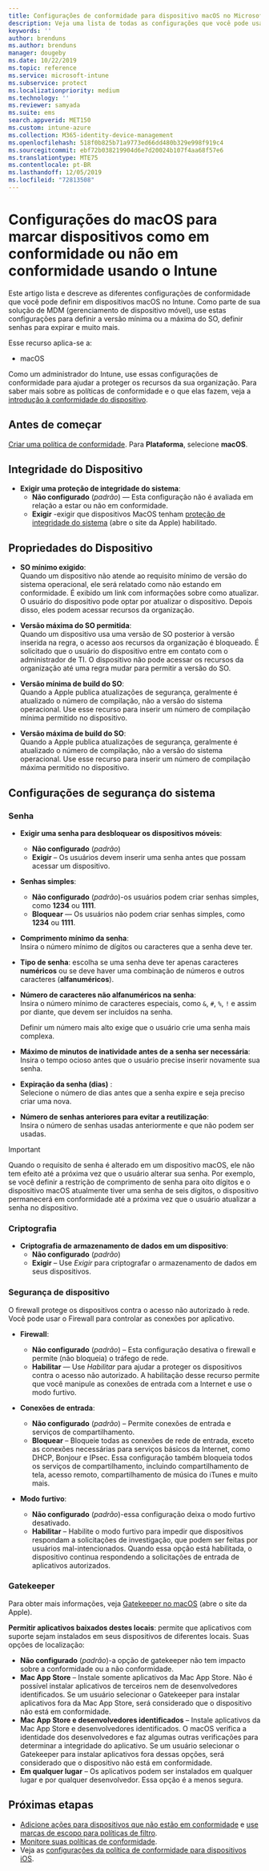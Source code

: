 ```yaml
---
title: Configurações de conformidade para dispositivo macOS no Microsoft Intune – Azure | Microsoft Docs
description: Veja uma lista de todas as configurações que você pode usar ao definir a conformidade para seus dispositivos macOS no Microsoft Intune. Exija proteção de integridade do sistema da Apple, defina restrições de senha, exija um firewall, permita o gatekeeper e muito mais.
keywords: ''
author: brenduns
ms.author: brenduns
manager: dougeby
ms.date: 10/22/2019
ms.topic: reference
ms.service: microsoft-intune
ms.subservice: protect
ms.localizationpriority: medium
ms.technology: ''
ms.reviewer: samyada
ms.suite: ems
search.appverid: MET150
ms.custom: intune-azure
ms.collection: M365-identity-device-management
ms.openlocfilehash: 518f0b825b71a9773ed66dd480b329e998f919c4
ms.sourcegitcommit: ebf72b038219904d6e7d20024b107f4aa68f57e6
ms.translationtype: MTE75
ms.contentlocale: pt-BR
ms.lasthandoff: 12/05/2019
ms.locfileid: "72813508"
---
```

# <a name="macos-settings-to-mark-devices-as-compliant-or-not-compliant-using-intune"></a>Configurações do macOS para marcar dispositivos como em conformidade ou não em conformidade usando o Intune

Este artigo lista e descreve as diferentes configurações de conformidade que você pode definir em dispositivos macOS no Intune. Como parte de sua solução de MDM (gerenciamento de dispositivo móvel), use estas configurações para definir a versão mínima ou a máxima do SO, definir senhas para expirar e muito mais.

Esse recurso aplica-se a:

- macOS

Como um administrador do Intune, use essas configurações de conformidade para ajudar a proteger os recursos da sua organização. Para saber mais sobre as políticas de conformidade e o que elas fazem, veja a [introdução à conformidade do dispositivo](device-compliance-get-started.md).

## <a name="before-you-begin"></a>Antes de começar

[Criar uma política de conformidade](create-compliance-policy.md#create-the-policy). Para **Plataforma**, selecione **macOS**.

## <a name="device-health"></a>Integridade do Dispositivo

- **Exigir uma proteção de integridade do sistema**:  
  - **Não configurado** (*padrão*) — Esta configuração não é avaliada em relação a estar ou não em conformidade.
  - **Exigir** -exigir que dispositivos MacOS tenham [proteção de integridade do sistema](https://support.apple.com/HT204899) (abre o site da Apple) habilitado.  

## <a name="device-properties"></a>Propriedades do Dispositivo

- **SO mínimo exigido**:  
  Quando um dispositivo não atende ao requisito mínimo de versão do sistema operacional, ele será relatado como não estando em conformidade. É exibido um link com informações sobre como atualizar. O usuário do dispositivo pode optar por atualizar o dispositivo. Depois disso, eles podem acessar recursos da organização.

- **Versão máxima do SO permitida**:  
  Quando um dispositivo usa uma versão de SO posterior à versão inserida na regra, o acesso aos recursos da organização é bloqueado. É solicitado que o usuário do dispositivo entre em contato com o administrador de TI. O dispositivo não pode acessar os recursos da organização até uma regra mudar para permitir a versão do SO.

- **Versão mínima de build do SO**:  
  Quando a Apple publica atualizações de segurança, geralmente é atualizado o número de compilação, não a versão do sistema operacional. Use esse recurso para inserir um número de compilação mínima permitido no dispositivo.

- **Versão máxima de build do SO**:  
  Quando a Apple publica atualizações de segurança, geralmente é atualizado o número de compilação, não a versão do sistema operacional. Use esse recurso para inserir um número de compilação máxima permitido no dispositivo.

## <a name="system-security-settings"></a>Configurações de segurança do sistema

### <a name="password"></a>Senha

- **Exigir uma senha para desbloquear os dispositivos móveis**:  
  - **Não configurado** (*padrão*)
  - **Exigir** – Os usuários devem inserir uma senha antes que possam acessar um dispositivo.

- **Senhas simples**:  
  - **Não configurado** (*padrão*)-os usuários podem criar senhas simples, como **1234** ou **1111**.
  - **Bloquear** — Os usuários não podem criar senhas simples, como **1234** ou **1111**.

- **Comprimento mínimo da senha**:  
  Insira o número mínimo de dígitos ou caracteres que a senha deve ter.

- **Tipo de senha**: escolha se uma senha deve ter apenas caracteres **numéricos** ou se deve haver uma combinação de números e outros caracteres (**alfanuméricos**).

- **Número de caracteres não alfanuméricos na senha**:  
  Insira o número mínimo de caracteres especiais, como `&`, `#`, `%`, `!` e assim por diante, que devem ser incluídos na senha.

  Definir um número mais alto exige que o usuário crie uma senha mais complexa.

- **Máximo de minutos de inatividade antes de a senha ser necessária**:  
  Insira o tempo ocioso antes que o usuário precise inserir novamente sua senha.

- **Expiração da senha (dias)** :  
  Selecione o número de dias antes que a senha expire e seja preciso criar uma nova.

- **Número de senhas anteriores para evitar a reutilização**:  
  Insira o número de senhas usadas anteriormente e que não podem ser usadas.
> [!IMPORTANT]
> Quando o requisito de senha é alterado em um dispositivo macOS, ele não tem efeito até a próxima vez que o usuário alterar sua senha. Por exemplo, se você definir a restrição de comprimento de senha para oito dígitos e o dispositivo macOS atualmente tiver uma senha de seis dígitos, o dispositivo permanecerá em conformidade até a próxima vez que o usuário atualizar a senha no dispositivo.

### <a name="encryption"></a>Criptografia

- **Criptografia de armazenamento de dados em um dispositivo**:  
  - **Não configurado** (*padrão*)
  - **Exigir** – Use *Exigir* para criptografar o armazenamento de dados em seus dispositivos.

### <a name="device-security"></a>Segurança de dispositivo

O firewall protege os dispositivos contra o acesso não autorizado à rede. Você pode usar o Firewall para controlar as conexões por aplicativo. 

- **Firewall**:  
  - **Não configurado** (*padrão*) – Esta configuração desativa o firewall e permite (não bloqueia) o tráfego de rede.
  - **Habilitar** — Use *Habilitar* para ajudar a proteger os dispositivos contra o acesso não autorizado. A habilitação desse recurso permite que você manipule as conexões de entrada com a Internet e use o modo furtivo. 

- **Conexões de entrada**:  
  - **Não configurado** (*padrão*) – Permite conexões de entrada e serviços de compartilhamento.
  - **Bloquear** – Bloqueie todas as conexões de rede de entrada, exceto as conexões necessárias para serviços básicos da Internet, como DHCP, Bonjour e IPsec. Essa configuração também bloqueia todos os serviços de compartilhamento, incluindo compartilhamento de tela, acesso remoto, compartilhamento de música do iTunes e muito mais.  

- **Modo furtivo**:  
  - **Não configurado** (*padrão*)-essa configuração deixa o modo furtivo desativado.
  - **Habilitar** – Habilite o modo furtivo para impedir que dispositivos respondam a solicitações de investigação, que podem ser feitas por usuários mal-intencionados. Quando essa opção está habilitada, o dispositivo continua respondendo a solicitações de entrada de aplicativos autorizados.  

### <a name="gatekeeper"></a>Gatekeeper

Para obter mais informações, veja [Gatekeeper no macOS](https://support.apple.com/HT202491) (abre o site da Apple).

**Permitir aplicativos baixados destes locais**: permite que aplicativos com suporte sejam instalados em seus dispositivos de diferentes locais. Suas opções de localização:

- **Não configurado** (*padrão*)-a opção de gatekeeper não tem impacto sobre a conformidade ou a não conformidade.  
- **Mac App Store** – Instale somente aplicativos da Mac App Store. Não é possível instalar aplicativos de terceiros nem de desenvolvedores identificados. Se um usuário selecionar o Gatekeeper para instalar aplicativos fora da Mac App Store, será considerado que o dispositivo não está em conformidade.
- **Mac App Store e desenvolvedores identificados** – Instale aplicativos da Mac App Store e desenvolvedores identificados. O macOS verifica a identidade dos desenvolvedores e faz algumas outras verificações para determinar a integridade do aplicativo. Se um usuário selecionar o Gatekeeper para instalar aplicativos fora dessas opções, será considerado que o dispositivo não está em conformidade.
- **Em qualquer lugar** – Os aplicativos podem ser instalados em qualquer lugar e por qualquer desenvolvedor. Essa opção é a menos segura.
 

## <a name="next-steps"></a>Próximas etapas

- [Adicione ações para dispositivos que não estão em conformidade](actions-for-noncompliance.md) e [use marcas de escopo para políticas de filtro](../fundamentals/scope-tags.md).
- [Monitore suas políticas de conformidade](compliance-policy-monitor.md).
- Veja as [configurações da política de conformidade para dispositivos iOS](compliance-policy-create-ios.md).